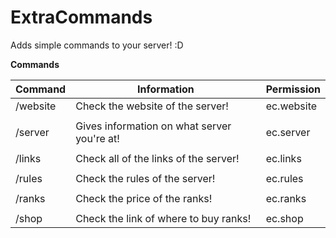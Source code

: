 # ExtraCommands
Adds simple commands to your server! :D

**Commands**

Command|Information|Permission
-------|-----------|-----------
/website| Check the website of the server!| ec.website
        |
/server| Gives information on what server you're at!| ec.server
      |
/links| Check all of the links of the server!| ec.links
      |
/rules| Check the rules of the server!| ec.rules
      |
/ranks| Check the price of the ranks! | ec.ranks
      |
/shop| Check the link of where to buy ranks!| ec.shop

